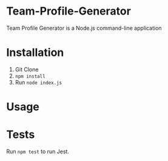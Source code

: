 # Team-Profile-Generator

Team Profile Generator is a Node.js command-line application

# Installation
1. Git Clone
2. `npm install`
3. Run `node index.js`

# Usage


# Tests
Run `npm test` to run Jest.